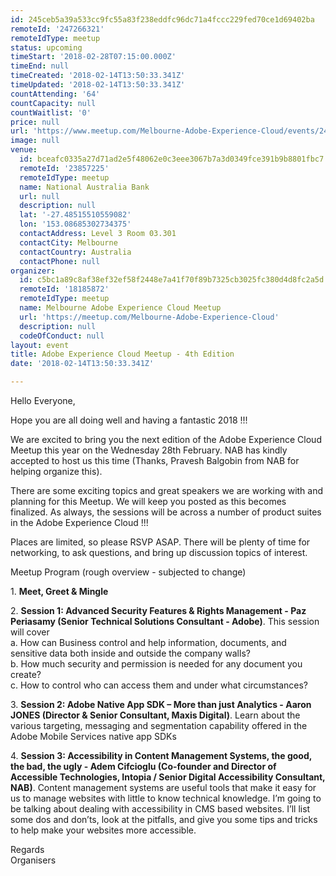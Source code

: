 ```yaml
---
id: 245ceb5a39a533cc9fc55a83f238eddfc96dc71a4fccc229fed70ce1d69402ba
remoteId: '247266321'
remoteIdType: meetup
status: upcoming
timeStart: '2018-02-28T07:15:00.000Z'
timeEnd: null
timeCreated: '2018-02-14T13:50:33.341Z'
timeUpdated: '2018-02-14T13:50:33.341Z'
countAttending: '64'
countCapacity: null
countWaitlist: '0'
price: null
url: 'https://www.meetup.com/Melbourne-Adobe-Experience-Cloud/events/247266321/'
image: null
venue:
  id: bceafc0335a27d71ad2e5f48062e0c3eee3067b7a3d0349fce391b9b8801fbc7
  remoteId: '23857225'
  remoteIdType: meetup
  name: National Australia Bank
  url: null
  description: null
  lat: '-27.48515510559082'
  lon: '153.08685302734375'
  contactAddress: Level 3 Room 03.301
  contactCity: Melbourne
  contactCountry: Australia
  contactPhone: null
organizer:
  id: c5bc1a89c8af38ef32ef58f2448e7a41f70f89b7325cb3025fc380d4d8fc2a5d
  remoteId: '18185872'
  remoteIdType: meetup
  name: Melbourne Adobe Experience Cloud Meetup
  url: 'https://meetup.com/Melbourne-Adobe-Experience-Cloud'
  description: null
  codeOfConduct: null
layout: event
title: Adobe Experience Cloud Meetup - 4th Edition
date: '2018-02-14T13:50:33.341Z'

---
```

<p>Hello Everyone,</p> <p>Hope you are all doing well and having a fantastic 2018 !!!</p> <p>We are excited to bring you the next edition of the Adobe Experience Cloud Meetup this year on the Wednesday 28th February. NAB has kindly accepted to host us this time (Thanks, Pravesh Balgobin from NAB for helping organize this).</p> <p>There are some exciting topics and great speakers we are working with and planning for this Meetup. We will keep you posted as this becomes finalized. As always, the sessions will be across a number of product suites in the Adobe Experience Cloud !!!</p> <p>Places are limited, so please RSVP ASAP. There will be plenty of time for networking, to ask questions, and bring up discussion topics of interest.</p> <p>Meetup Program (rough overview - subjected to change)</p> <p>1. <b>Meet, Greet &amp; Mingle</b></p> <p>2. <b>Session 1: Advanced Security Features &amp; Rights Management - Paz Periasamy (Senior Technical Solutions Consultant - Adobe)</b>. This session will cover<br/>a. How can Business control and help information, documents, and sensitive data both inside and outside the company walls?<br/>b. How much security and permission is needed for any document you create?<br/>c. How to control who can access them and under what circumstances?</p> <p>3. <b>Session 2: Adobe Native App SDK – More than just Analytics - Aaron JONES (Director &amp; Senior Consultant, Maxis Digital)</b>. Learn about the various targeting, messaging and segmentation capability offered in the Adobe Mobile Services native app SDKs</p> <p>4. <b>Session 3: </b><b>Accessibility in Content Management Systems, the good, the bad, the ugly - Adem Cifcioglu (</b><b>Co-founder and Director of Accessible Technologies, Intopia / Senior Digital Accessibility Consultant, NAB)</b>. Content management systems are useful tools that make it easy for us to manage websites with little to know technical knowledge. I’m going to be talking about dealing with accessibility in CMS based websites. I’ll list some dos and don’ts, look at the pitfalls, and give you some tips and tricks to help make your websites more accessible.</p> <p>Regards<br/>Organisers</p>
